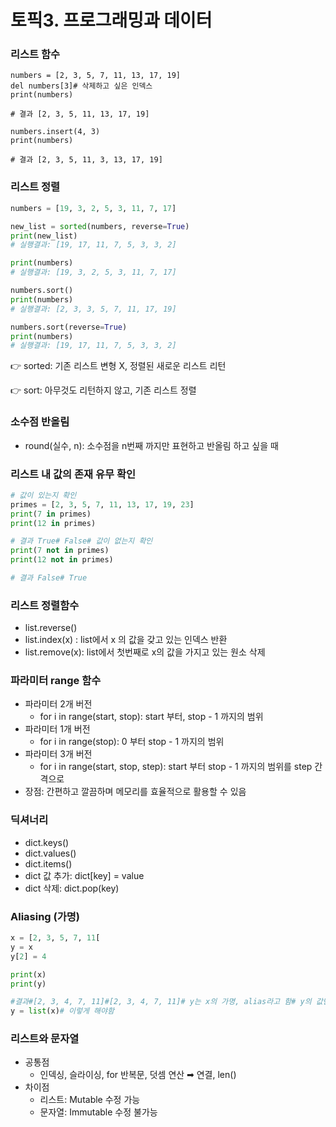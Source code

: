 # 토픽3. 프로그래밍과 데이터

### 리스트 함수

```
numbers = [2, 3, 5, 7, 11, 13, 17, 19]
del numbers[3]# 삭제하고 싶은 인덱스
print(numbers)

# 결과 [2, 3, 5, 11, 13, 17, 19]

numbers.insert(4, 3)
print(numbers)

# 결과 [2, 3, 5, 11, 3, 13, 17, 19]
```

### 리스트 정렬

```python
numbers = [19, 3, 2, 5, 3, 11, 7, 17]

new_list = sorted(numbers, reverse=True)
print(new_list)
# 실행결과: [19, 17, 11, 7, 5, 3, 3, 2]

print(numbers)
# 실행결과: [19, 3, 2, 5, 3, 11, 7, 17]

numbers.sort()
print(numbers)
# 실행결과: [2, 3, 3, 5, 7, 11, 17, 19]

numbers.sort(reverse=True)
print(numbers)
# 실행결과: [19, 17, 11, 7, 5, 3, 3, 2]
```

👉 sorted: 기존 리스트 변형 X, 정렬된 새로운 리스트 리턴

👉 sort: 아무것도 리턴하지 않고, 기존 리스트 정렬

### 소수점 반올림

- round(실수, n): 소수점을 n번째 까지만 표현하고 반올림 하고 싶을 때

### 리스트 내 값의 존재 유무 확인

```python
# 값이 있는지 확인
primes = [2, 3, 5, 7, 11, 13, 17, 19, 23]
print(7 in primes)
print(12 in primes)

# 결과 True# False# 값이 없는지 확인
print(7 not in primes)
print(12 not in primes)

# 결과 False# True
```

### 리스트 정렬함수

- list.reverse()
- list.index(x) : list에서 x 의 값을 갖고 있는 인덱스 반환
- list.remove(x): list에서 첫번째로 x의 값을 가지고 있는 원소 삭제

### 파라미터 range 함수

- 파라미터 2개 버전
    - for i in range(start, stop): start 부터, stop - 1 까지의 범위
- 파라미터 1개 버전
    - for i in range(stop): 0 부터 stop - 1 까지의 범위
- 파라미터 3개 버전
    - for i in range(start, stop, step): start 부터 stop - 1 까지의 범위를 step 간격으로
- 장점: 간편하고 깔끔하며 메모리를 효율적으로 활용할 수 있음

### 딕셔너리

- dict.keys()
- dict.values()
- dict.items()
- dict 값 추가: dict[key] = value
- dict 삭제: dict.pop(key)

### Aliasing (가명)

```python
x = [2, 3, 5, 7, 11[
y = x
y[2] = 4

print(x)
print(y)

#결과#[2, 3, 4, 7, 11]#[2, 3, 4, 7, 11]# y는 x의 가명, alias라고 함# y의 값만 바꾸기 위해서는
y = list(x)# 이렇게 해야함
```

### 리스트와 문자열

- 공통점
    - 인덱싱, 슬라이싱, for 반복문, 덧셈 연산 ➡︎ 연결, len()
- 차이점
    - 리스트: Mutable 수정 가능
    - 문자열: Immutable 수정 불가능